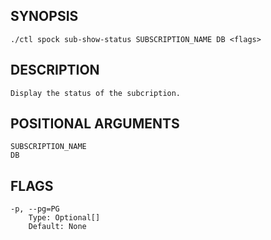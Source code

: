 ## SYNOPSIS
    ./ctl spock sub-show-status SUBSCRIPTION_NAME DB <flags>
 
## DESCRIPTION
    Display the status of the subcription.
 
## POSITIONAL ARGUMENTS
    SUBSCRIPTION_NAME
    DB
 
## FLAGS
    -p, --pg=PG
        Type: Optional[]
        Default: None
